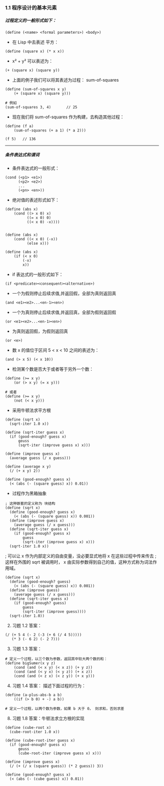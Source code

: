 ### 1.1 程序设计的基本元素

##### 过程定义的一般形式如下：
```scheme{4}
(define (<name> <formal parameters>) <body>)
```

- 在 Lisp 中去表述 平方：

```scheme{4}
(define (square x) (* x x))
```

- x² + y² 可以表述为：
```scheme{4}
(+ (square x) (square y))
```

- 上面的例子我们可以将其表述为过程： sum-of-squares
```scheme{4}
(define (sum-of-squares x y)
    (+ (square x) (square y)))

# 例如
(sum-of-squares 3, 4)       // 25
```

- 现在我们将 sum-of-squares 作为构建，去构造其他过程：
```scheme{4}
(define (f a)
    (sum-of-squares (+ a 1) (* a 2)))

(f 5)   // 136
```


---


##### 条件表达式和谓词

- 条件表达式的一般形式：
```scheme{4}
(cond (<p1> <e1>)
      (<p2> <e2>)
      ...
      (<pn> <en>))
```

- 绝对值的表述形式如下：

```scheme{4}
(define (abs x)
    (cond ((> x 0) x)
          ((= x 0) 0)
          ((< x 0) -x))))


(define (abs x)
    (cond ((< x 0) (-x))
          (else x)))

(define (abs x)
    (if (< x 0)
        (-x)
        x))
```

- if 表达式的一般形式如下：

```scheme{4}
(if <predicate><consequent><alternative>)
```

- 一个为假则停止后续求值,并返回假，全部为真则返回真
```scheme{4}
(and <e1><e2>...<en-1><en>)
```

- 一个为真则停止后续求值,并返回真，全部为假则返回假
```scheme{4}
(or <e1><e2>...<en-1><en>)
```

- 为真则返回假，为假则返回真
```scheme{4}
(or <e>)
```

- 数 x 的值位于区间 5 < x < 10 之间的表述为：
```scheme{4}
(and (> x 5) (< x 10))
```

- 检测某个数是否大于或者等于另外一个数：
```scheme{4}
(define (>= x y)
    (or (> x y) (= x y)))

# 或者
(define (>= x y)
    (not (< x y)))
```

- 采用牛顿法求平方根
```scheme{4}
(define (sqrt x)
  (sqrt-iter 1.0 x))

(define (sqrt-iter guess x)
  (if (good-enough? guess x)
      geuss
      (sqrt-iter (improve guess x) x)))

(define (improve guess x)
  (average guess (/ x guess)))

(define (average x y)
  (/ (+ x y) 2))

(define (good-enough? guess x)
  (< (abs (- (square guess) x)) 0.01))
```

- 过程作为黑箱抽象

```scheme{4}
; 这种嵌套的定义称为 块结构
(define (sqrt x)
  (define (good-enough? guess x)
    (< (abs (- (square guess) x)) 0.001))
  (define (improve guess x)
    (average guess (/ x guess)))
  (define (sqrt-iter guess x)
    (if (good-enough? guess x)
        guess
        (sqrt-iter (improve guess x) x)))
  (sqrt-iter 1.0 x))
```
; 可以让 x 作为内部定义的自由变量，没必要显式地将 x 在这些过程中传来传去
; 这样在外围的 sqrt 被调用时， x 由实际参数得到自己的值，这种方式称为词法作用域。
```scheme{4}
(define (sqrt x)
  (define (good-enough? guess)
    (< (abs (- (square guess) x)) 0.001))
  (define (improve guess)
    (average guess (/ x guess)))
  (define (sqrt-iter guess x)
    (if (good-enough? guess)
        guess
        (sqrt-iter (improve guess))))
  (sqrt-iter 1.0))
```


2. 习题 1.2 答案：
```scheme{4}
(/ (+ 5 4 (- 2 (-3 (+ 6 (/ 4 5)))))
   (* 3 (- 6 2) (- 2 7)))
```
3. 习题 1.3 答案：
```scheme{4}
# 定义一个过程，以三个数为参数，返回其中较大两个数的和：
(define bigSumer(x y z)
    (cond (and (< x y) (< x z)) (+ y z))
    (cond (and (< y x) (< y z)) (+ x z))
    (cond (and (< z x) (< z y)) (+ x y)))
```
4. 习题 1.4 答案： 描述下面过程的行为：
```scheme{4}
(define (a-plus-abs-b a b)
    ((if (> b 0) + -) a b))

# 定义一个过程，以两个数为参数，如果 b 大于 0， 则求和，否则求差
```
8. 习题 1.8 答案：牛顿法求立方根的实现
```scheme{4}
(define (cube-root x)
  (cube-root-iter 1.0 x))

(define (cube-root-iter guess x)
  (if (good-enough? guess x)
      geuss
      (cube-root-iter (improve guess x) x)))

(define (improve guess x)
  (/ (+ (/ x (square guess)) (* 2 guess)) 3))

(define (good-enough? guess x)
  (< (abs (- (cube guess) x)) 0.01))
```


